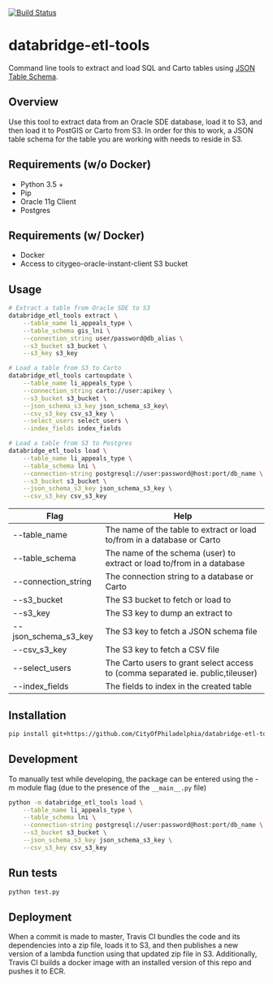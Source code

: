 [![Build Status](https://travis-ci.com/CityOfPhiladelphia/databridge-etl-tools.svg?branch=master)](https://travis-ci.com/CityOfPhiladelphia/databridge-etl-tools)

# databridge-etl-tools

Command line tools to extract and load SQL and Carto tables using [JSON Table Schema](http://frictionlessdata.io/guides/json-table-schema/).

## Overview
Use this tool to extract data from an Oracle SDE database, load it to S3, and then load it to PostGIS or Carto from S3. In order for this to work, a JSON table schema for the table you are working with needs to reside in S3.

## Requirements (w/o Docker)
- Python 3.5 +
- Pip
- Oracle 11g Client
- Postgres

## Requirements (w/ Docker)
- Docker
- Access to citygeo-oracle-instant-client S3 bucket

## Usage
```bash
# Extract a table from Oracle SDE to S3
databridge_etl_tools extract \
    --table_name li_appeals_type \
    --table_schema gis_lni \
    --connection_string user/password@db_alias \
    --s3_bucket s3_bucket \
    --s3_key s3_key

# Load a table from S3 to Carto
databridge_etl_tools cartoupdate \
    --table_name li_appeals_type \
    --connection_string carto://user:apikey \
    --s3_bucket s3_bucket \
    --json_schema_s3_key json_schema_s3_key\
    --csv_s3_key csv_s3_key \
    --select_users select_users \
    --index_fields index_fields

# Load a table from S3 to Postgres
databridge_etl_tools load \
    --table_name li_appeals_type \
    --table_schema lni \
    --connection-string postgresql://user:password@host:port/db_name \
    --s3_bucket s3_bucket \
    --json_schema_s3_key json_schema_s3_key \
    --csv_s3_key csv_s3_key
```

| Flag                 | Help                                                                    |
|----------------------|-------------------------------------------------------------------------|
| --table_name         | The name of the table to extract or load to/from in a database or Carto |
| --table_schema       | The name of the schema (user) to extract or load to/from in a database  |
| --connection_string  | The connection string to a database or Carto                            |
| --s3_bucket          | The S3 bucket to fetch or load to                                       |
| --s3_key             | The S3 key to dump an extract to                                        |
| --json_schema_s3_key | The S3 key to fetch a JSON schema file                                  |
| --csv_s3_key         | The S3 key to fetch a CSV file                                          |
| --select_users       | The Carto users to grant select access to (comma separated ie. public,tileuser)                              |
| --index_fields       | The fields to index in the created table                                |

## Installation
```bash
pip install git+https://github.com/CityOfPhiladelphia/databridge-etl-tools#egg=databridge_etl_tools[carto,oracle,postgres] --process-dependency-links
```

## Development
To manually test while developing, the package can be entered using the -m module flag (due to the presence of the `__main__.py` file)
```bash
python -m databridge_etl_tools load \
    --table_name li_appeals_type \
    --table_schema lni \
    --connection-string postgresql://user:password@host:port/db_name \
    --s3_bucket s3_bucket \
    --json_schema_s3_key json_schema_s3_key \
    --csv_s3_key csv_s3_key
```

## Run tests
```bash
python test.py
```

## Deployment
When a commit is made to master, Travis CI bundles the code and its dependencies into a zip file, loads it to S3, and then publishes a new version of a lambda function using that updated zip file in S3. Additionally, Travis CI builds a docker image with an installed version of this repo and pushes it to ECR.
